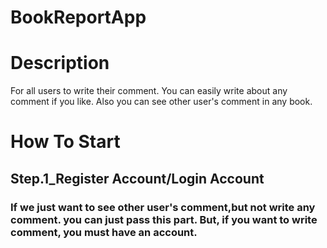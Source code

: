 # BookReportApp

# Description
For all users to write their comment. You can easily write about any comment if you like. Also you can see other user's comment in any book. 

# How To Start

## Step.1_Register Account/Login Account

### If we just want to see other user's comment,but not write any comment. you can just pass this part. But, if you want to write comment, you must have an account.





